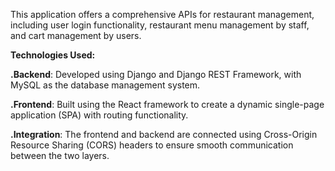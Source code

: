 This application offers a comprehensive APIs for restaurant management, including user login functionality, restaurant menu management by staff, and cart management by users.

**Technologies Used:**

**.Backend**: Developed using Django and Django REST Framework, with MySQL as the database management system.


**.Frontend**: Built using the React framework to create a dynamic single-page application (SPA) with routing functionality.


**.Integration**: The frontend and backend are connected using Cross-Origin Resource Sharing (CORS) headers to ensure smooth communication between the two layers.
